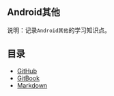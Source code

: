 ## Android其他
说明：记录`Android其他`的学习知识点。


## 目录
* [GitHub](github.md)
* [GitBook](gitbook.md)
* [Markdown](markdown.md)

